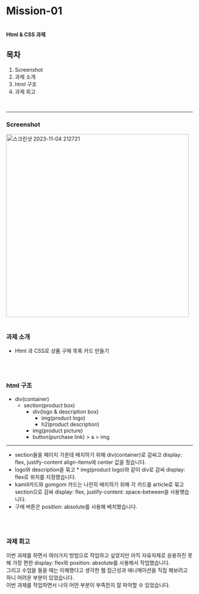 # Mission-01
<br />
<strong>Html & CSS 과제</strong>

## 목차
1. Screenshot
2. 과제 소개
3. html 구조
4. 과제 회고
<br />

------



### Screenshot
<img width="493" alt="스크린샷 2023-11-04 212721" src="https://github.com/kimchoongman/11_04_practice/assets/103557910/553a5a23-a5d5-4d82-8734-953b34e4ace4">

<br />
<br />

### 과제 소개

- Html 과 CSS로 상품 구매 목록 카드 만들기

<br />
<br />
  

### html 구조

* div(container)
  + section(product box) 
    + div(logo & description box) 
      + img(product logo)
      + h2(product description)
    + img(product picture)
    + button(purchase link) > a > img
-----
- section들을 페이지 가운데 배치하기 위해 div(container)로 감싸고 display: flex, justify-content align-items에 center 값을 줬습니다.
- logo와 description을 묶고 * img(product logo)와 같이 div로 감싸 display: flex로 위치를 지정했습니다.
- kamill카드와 gomgom 카드는 나란히 배치하기 위해 각 카드를 article로 묶고 section으로 감싸 display: flex, justify-content: space-between을 사용햇습니다.
- 구매 버튼은 position: absolute를 사용해 배치했습니다.

<br />
<br />

### 과제 회고
  이번 과제를 하면서 여러가지 방법으로 작업하고 싶었지만 아직 자유자제로 응용하진 못해 가장 편한 display: flex와 position: absolute를 사용해서 작업했습니다. <br /> 
  그리고 수업을 들을 때는 이해했다고 생각한 웹 접근성과 애니메이션을 직접 해보려고 하니 어려운 부분이 있었습니다. <br /> 
  이번 과제를 작업하면서 나의 어떤 부분이 부족한지 잘 파악할 수 있었습니다.
